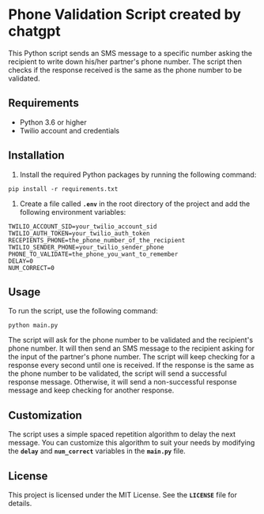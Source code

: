 # **Phone Validation Script created by chatgpt**

This Python script sends an SMS message to a specific number asking the recipient to write down his/her partner's phone number. The script then checks if the response received is the same as the phone number to be validated.

## **Requirements**

- Python 3.6 or higher
- Twilio account and credentials

## **Installation**

1. Install the required Python packages by running the following command:

```
pip install -r requirements.txt

```

1. Create a file called **`.env`** in the root directory of the project and add the following environment variables:

```
TWILIO_ACCOUNT_SID=your_twilio_account_sid
TWILIO_AUTH_TOKEN=your_twilio_auth_token
RECEPIENTS_PHONE=the_phone_number_of_the_recipient
TWILIO_SENDER_PHONE=your_twilio_sender_phone
PHONE_TO_VALIDATE=the_phone_you_want_to_remember
DELAY=0
NUM_CORRECT=0

```

## **Usage**

To run the script, use the following command:

```
python main.py

```

The script will ask for the phone number to be validated and the recipient's phone number. It will then send an SMS message to the recipient asking for the input of the partner's phone number. The script will keep checking for a response every second until one is received. If the response is the same as the phone number to be validated, the script will send a successful response message. Otherwise, it will send a non-successful response message and keep checking for another response.

## **Customization**

The script uses a simple spaced repetition algorithm to delay the next message. You can customize this algorithm to suit your needs by modifying the **`delay`** and **`num_correct`** variables in the **`main.py`** file.

## **License**

This project is licensed under the MIT License. See the **`LICENSE`** file for details.
